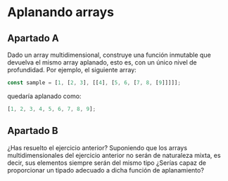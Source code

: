 # Aplanando arrays

## Apartado A

Dado un array multidimensional, construye una función inmutable que devuelva el mismo array aplanado, esto es, con un único nivel de profundidad. Por ejemplo, el siguiente array:

```js
const sample = [1, [2, 3], [[4], [5, 6, [7, 8, [9]]]]];
```

quedaría aplanado como:

```js
[1, 2, 3, 4, 5, 6, 7, 8, 9];
```

## Apartado B

¿Has resuelto el ejercicio anterior? Suponiendo que los arrays multidimensionales del ejercicio anterior no serán de naturaleza mixta, es decir, sus elementos siempre serán del mismo tipo ¿Serías capaz de proporcionar un tipado adecuado a dicha función de aplanamiento?
